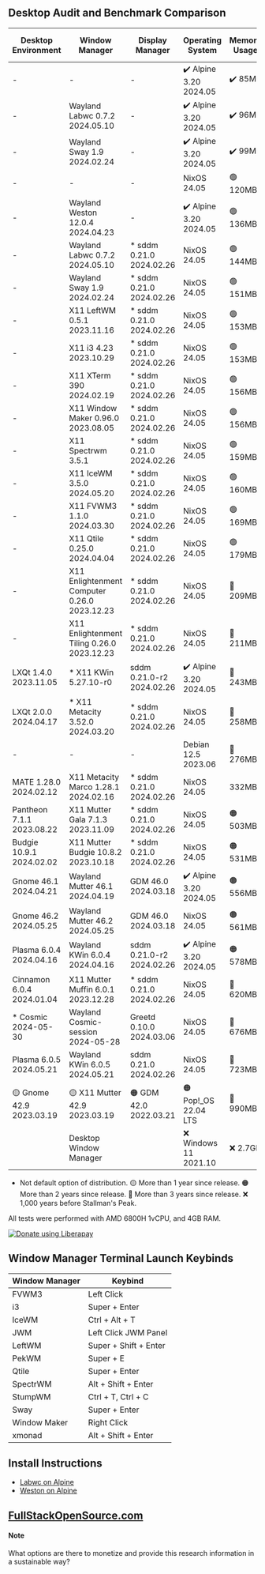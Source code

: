 ## Desktop Audit and Benchmark Comparison

|Desktop Environment      |Window Manager                              |Display Manager          |Operating System      |Memory Usage|Processor Usage    |Size on Disk|Reboot Time  |
|-------------------------|--------------------------------------------|-------------------------|----------------------|------------|-------------------|------------|-------------|
|-                        |-                                           |-                        |✔️ Alpine 3.20 2024.05|✔️ 85MB     |✔️ 0.00, 0.00, 0.00|✔️ 347M     |🔵 8 Seconds |
|-                        |Wayland Labwc 0.7.2 2024.05.10              |-                        |✔️ Alpine 3.20 2024.05|✔️ 96MB     |✔️ 0.00, 0.00, 0.00|✔️ 415M     |10 Seconds   |
|-                        |Wayland Sway 1.9 2024.02.24                 |-                        |✔️ Alpine 3.20 2024.05|✔️ 99MB     |✔️ 0.00, 0.00, 0.00|✔️ 744M     |🟡 15 Seconds|
|-                        |-                                           |-                        |NixOS 24.05           |🟢 120MB    |✔️ 0.00, 0.00, 0.00|🔵 2.4G     |✔️ 5 Seconds |
|-                        |Wayland Weston 12.0.4 2024.04.23            |-                        |✔️ Alpine 3.20 2024.05|🟢 136MB    |✔️ 0.00, 0.00, 0.00|✔️ 600M     |10 Seconds   |
|-                        |Wayland Labwc 0.7.2 2024.05.10              |* sddm 0.21.0 2024.02.26 |NixOS 24.05           |🟢 144MB    |✔️ 0.00, 0.00, 0.00|3.3G        |✔️ 5 Seconds |
|-                        |Wayland Sway 1.9 2024.02.24                 |* sddm 0.21.0 2024.02.26 |NixOS 24.05           |🟢 151MB    |✔️ 0.00, 0.00, 0.00|3.3G        |✔️ 5 Seconds |
|-                        |X11 LeftWM 0.5.1 2023.11.16                 |* sddm 0.21.0 2024.02.26 |NixOS 24.05           |🟢 153MB    |🟢 0.08, 0.02, 0.01|3.4G        |✔️ 5 Seconds |
|-                        |X11 i3 4.23 2023.10.29                      |* sddm 0.21.0 2024.02.26 |NixOS 24.05           |🟢 153MB    |0.23, 0.05, 0.02   |3.4G        |🟢 6 Seconds |
|-                        |X11 XTerm 390 2024.02.19                    |* sddm 0.21.0 2024.02.26 |NixOS 24.05           |🟢 156MB    |✔️ 0.00, 0.00, 0.00|3.4G        |🟢 7 Seconds |
|-                        |X11 Window Maker 0.96.0 2023.08.05          |* sddm 0.21.0 2024.02.26 |NixOS 24.05           |🟢 156MB    |🟢 0.07, 0.02, 0.00|3.4G        |🟢 7 Seconds |
|-                        |X11 Spectrwm 3.5.1                          |* sddm 0.21.0 2024.02.26 |NixOS 24.05           |🟢 159MB    |🔵 0.13, 0.03, 0.01|3.4G        |🟢 7 Seconds |
|-                        |X11 IceWM 3.5.0 2024.05.20                  |* sddm 0.21.0 2024.02.26 |NixOS 24.05           |🟢 160MB    |🔵 0.13, 0.03, 0.01|3.4G        |🟢 6 Seconds |
|-                        |X11 FVWM3 1.1.0 2024.03.30                  |* sddm 0.21.0 2024.02.26 |NixOS 24.05           |🟢 169MB    |0.27, 0.06, 0.02   |3.4G        |🔵 8 Seconds |
|-                        |X11 Qtile 0.25.0 2024.04.04                 |* sddm 0.21.0 2024.02.26 |NixOS 24.05           |🟢 179MB    |0.20, 0.05, 0.02   |3.4G        |🟢 7 Seconds |
|-                        |X11 Enlightenment Computer 0.26.0 2023.12.23|* sddm 0.21.0 2024.02.26 |NixOS 24.05           |🔵 209MB    |0.20, 0.05, 0.02   |🟡 5.7G     |🟢 6 Seconds |
|-                        |X11 Enlightenment Tiling 0.26.0 2023.12.23  |* sddm 0.21.0 2024.02.26 |NixOS 24.05           |🔵 211MB    |0.27, 0.06, 0.02   |🟡 5.7G     |🔵 8 Seconds |
|LXQt 1.4.0 2023.11.05    |* X11 KWin 5.27.10-r0                       |sddm 0.21.0-r2 2024.02.26|✔️ Alpine 3.20 2024.05|🔵 243MB    |✔️ 0.00, 0.00, 0.00|🟢 1.1G     |10 Seconds   |
|LXQt 2.0.0 2024.04.17    |* X11 Metacity 3.52.0 2024.03.20            |* sddm 0.21.0 2024.02.26 |NixOS 24.05           |🔵 258MB    |🟡 0.34, 0.08, 0.03|🟡 5.7G     |🟢 7 Seconds |
|-                        |-                                           |-                        |Debian 12.5 2023.06   |🔵 276MB    |✔️ 0.00, 0.00, 0.00|🟢 1.7G     |✔️ 5 Seconds |
|MATE 1.28.0 2024.02.12   |X11 Metacity Marco 1.28.1 2024.02.16        |* sddm 0.21.0 2024.02.26 |NixOS 24.05           |332MB       |🔵 0.13, 0.03, 0.01|🟠 6.0G     |🔵 9 Seconds |
|Pantheon 7.1.1 2023.08.22|X11 Mutter Gala 7.1.3 2023.11.09            |* sddm 0.21.0 2024.02.26 |NixOS 24.05           |🟠 503MB    |0.29, 0.06, 0.02   |🟠 6.4G     |12 Seconds   |
|Budgie 10.9.1 2024.02.02 |X11 Mutter Budgie 10.8.2 2023.10.18         |* sddm 0.21.0 2024.02.26 |NixOS 24.05           |🟠 531MB    |🟠 0.52, 0.13, 0.04|🟠 6.4G     |12 Seconds   |
|Gnome 46.1 2024.04.21    |Wayland Mutter 46.1 2024.04.19              |GDM 46.0 2024.03.18      |✔️ Alpine 3.20 2024.05|🟠 556MB    |🟡 0.48, 0.11, 0.03|🟢 1.8G     |🟠 19 Seconds|
|Gnome 46.2 2024.05.25    |Wayland Mutter 46.2 2024.05.25              |GDM 46.0 2024.03.18      |NixOS 24.05           |🟠 561MB    |🔵 0.14, 0.03, 0.01|🟠 6.2G     |🟡 13 Seconds|
|Plasma 6.0.4 2024.04.16  |Wayland KWin 6.0.4 2024.04.16               |sddm 0.21.0-r2 2024.02.26|✔️ Alpine 3.20 2024.05|🟠 578MB    |🟠 0.88, 0.20, 0.06|🔵 2.6G     |🟠 16 Seconds|
|Cinnamon 6.0.4 2024.01.04|X11 Mutter Muffin 6.0.1 2023.12.28          |* sddm 0.21.0 2024.02.26 |NixOS 24.05           |🔴 620MB    |🔴 1.05, 0.24, 0.08|🔴 7.1G     |12 Seconds   |
|* Cosmic 2024-05-30      |Wayland Cosmic-session 2024-05-28           |Greetd 0.10.0 2024.03.06 |NixOS 24.05           |🔴 676MB    |🟠 0.59, 0.14, 0.05|4.3G        |12 Seconds   |
|Plasma 6.0.5 2024.05.21  |Wayland KWin 6.0.5 2024.05.21               |sddm 0.21.0 2024.02.26   |NixOS 24.05           |🔴 723MB    |🔴 1.84, 0.47, 0.16|🔴 7.6G     |🔴 28 Seconds|
|🟡 Gnome 42.9 2023.03.19 |🟡 X11 Mutter 42.9 2023.03.19               |🟠 GDM 42.0 2022.03.21   |🟠 Pop!_OS 22.04 LTS  |🔴 990MB    |🔴 2.51, 0.63, 0.21|🔴 7.0G     |🔴 26 Seconds|
|                         |Desktop Window Manager                      |                         |❌ Windows 11 2021.10  |❌ 2.7GB     |0.04               |❌ 40.0G     |❌ 57 Seconds |

* Not default option of distribution.
🟡 More than 1 year since release.
🟠 More than 2 years since release.
🔴 More than 3 years since release.
❌ 1,000 years before Stallman's Peak.

All tests were performed with AMD 6800H 1vCPU, and 4GB RAM.

<noscript><a href="https://liberapay.com/Craft/donate"><img alt="Donate using Liberapay" src="https://liberapay.com/assets/widgets/donate.svg"></a></noscript>


## Window Manager Terminal Launch Keybinds

|Window Manager             |Keybind                                         |
|---------------------------|------------------------------------------------|
|FVWM3                      |Left Click                                      |
|i3                         |Super + Enter                                   |
|IceWM                      |Ctrl + Alt + T                                  |
|JWM                        |Left Click JWM Panel                            |
|LeftWM                     |Super + Shift + Enter                           |
|PekWM                      |Super + E                                       |
|Qtile                      |Super + Enter                                   |
|SpectrWM                   |Alt + Shift + Enter                             |
|StumpWM                    |Ctrl + T, Ctrl + C                              |
|Sway                       |Super + Enter                                   |
|Window Maker               |Right Click                                     |
|xmonad                     |Alt + Shift + Enter                             |

## Install Instructions
* [Labwc on Alpine](/alpine/labwc.md)
* [Weston on Alpine](/alpine/weston.md)


## [FullStackOpenSource.com](https://fullstackopensource.com/)

#### Note
What options are there to monetize and provide this research information in a sustainable way?

